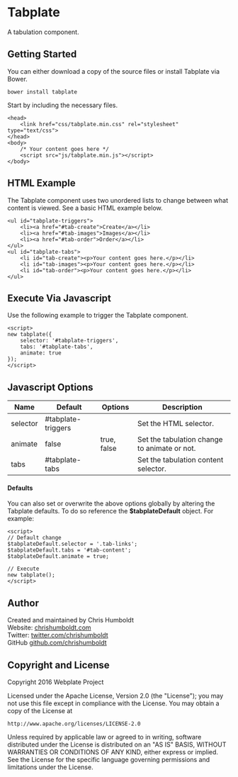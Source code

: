 # Tabplate
A tabulation component.

## Getting Started
You can either download a copy of the source files or install Tabplate via Bower.

```
bower install tabplate
```

Start by including the necessary files.

```
<head>
	<link href="css/tabplate.min.css" rel="stylesheet" type="text/css">
</head>
<body>
	/* Your content goes here */
	<script src="js/tabplate.min.js"></script>
</body>
```

## HTML Example
The Tabplate component uses two unordered lists to change between what content is viewed. See a basic HTML example below.

```
<ul id="tabplate-triggers">
	<li><a href="#tab-create">Create</a></li>
	<li><a href="#tab-images">Images</a></li>
	<li><a href="#tab-order">Order</a></li>
</ul>
<ul id="tabplate-tabs">
	<li id="tab-create"><p>Your content goes here.</p></li>
	<li id="tab-images"><p>Your content goes here.</p></li>
	<li id="tab-order"><p>Your content goes here.</p></li>
</ul>

```

## Execute Via Javascript
Use the following example to trigger the Tabplate component.

```
<script>
new tabplate({
	selector: '#tabplate-triggers',
	tabs: '#tabplate-tabs',
	animate: true
});
</script>
```

## Javascript Options

| Name | Default | Options | Description |
| ---- | ---- | ---- | ---- |
| selector | #tabplate-triggers | | Set the HTML selector. |
| animate | false | true, false | Set the tabulation change to animate or not. |
| tabs | #tabplate-tabs | | Set the tabulation content selector. |

#### Defaults
You can also set or overwrite the above options globally by altering the Tabplate defaults. To do so reference the **$tabplateDefault** object. For example:

```
<script>
// Default change
$tabplateDefault.selector = '.tab-links';
$tabplateDefault.tabs = '#tab-content';
$tabplateDefault.animate = true;

// Execute
new tabplate();
</script>
```

## Author
Created and maintained by Chris Humboldt<br>
Website: <a href="http://chrishumboldt.com/">chrishumboldt.com</a><br>
Twitter: <a href="https://twitter.com/chrishumboldt">twitter.com/chrishumboldt</a><br>
GitHub <a href="https://github.com/chrishumboldt">github.com/chrishumboldt</a><br>

## Copyright and License
Copyright 2016 Webplate Project

Licensed under the Apache License, Version 2.0 (the "License");
you may not use this file except in compliance with the License.
You may obtain a copy of the License at

    http://www.apache.org/licenses/LICENSE-2.0

Unless required by applicable law or agreed to in writing, software
distributed under the License is distributed on an "AS IS" BASIS,
WITHOUT WARRANTIES OR CONDITIONS OF ANY KIND, either express or implied.
See the License for the specific language governing permissions and
limitations under the License.
